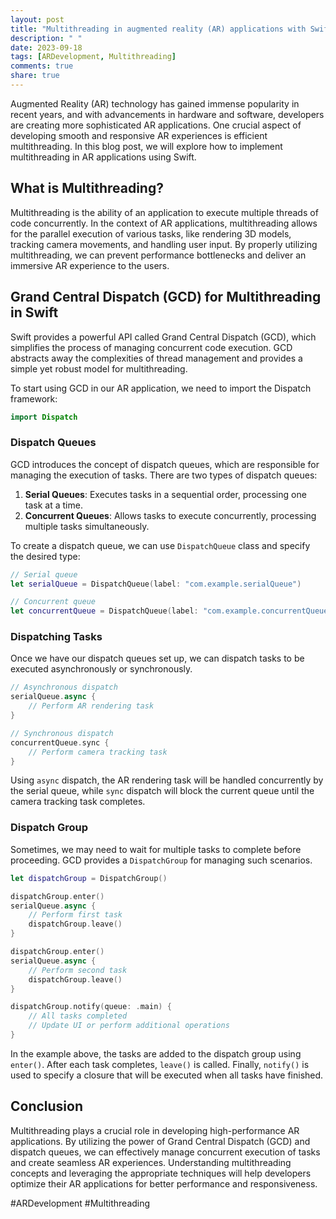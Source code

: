 ```yaml
---
layout: post
title: "Multithreading in augmented reality (AR) applications with Swift"
description: " "
date: 2023-09-18
tags: [ARDevelopment, Multithreading]
comments: true
share: true
---
```


Augmented Reality (AR) technology has gained immense popularity in recent years, and with advancements in hardware and software, developers are creating more sophisticated AR applications. One crucial aspect of developing smooth and responsive AR experiences is efficient multithreading. In this blog post, we will explore how to implement multithreading in AR applications using Swift.

## What is Multithreading?

Multithreading is the ability of an application to execute multiple threads of code concurrently. In the context of AR applications, multithreading allows for the parallel execution of various tasks, like rendering 3D models, tracking camera movements, and handling user input. By properly utilizing multithreading, we can prevent performance bottlenecks and deliver an immersive AR experience to the users.

## Grand Central Dispatch (GCD) for Multithreading in Swift

Swift provides a powerful API called Grand Central Dispatch (GCD), which simplifies the process of managing concurrent code execution. GCD abstracts away the complexities of thread management and provides a simple yet robust model for multithreading.

To start using GCD in our AR application, we need to import the Dispatch framework:

```swift
import Dispatch
```

### Dispatch Queues

GCD introduces the concept of dispatch queues, which are responsible for managing the execution of tasks. There are two types of dispatch queues:

1. **Serial Queues**: Executes tasks in a sequential order, processing one task at a time.
2. **Concurrent Queues**: Allows tasks to execute concurrently, processing multiple tasks simultaneously.

To create a dispatch queue, we can use `DispatchQueue` class and specify the desired type:

```swift
// Serial queue
let serialQueue = DispatchQueue(label: "com.example.serialQueue")

// Concurrent queue
let concurrentQueue = DispatchQueue(label: "com.example.concurrentQueue", attributes: .concurrent)
```

### Dispatching Tasks

Once we have our dispatch queues set up, we can dispatch tasks to be executed asynchronously or synchronously.

```swift
// Asynchronous dispatch
serialQueue.async {
    // Perform AR rendering task
}

// Synchronous dispatch
concurrentQueue.sync {
    // Perform camera tracking task
}
```

Using `async` dispatch, the AR rendering task will be handled concurrently by the serial queue, while `sync` dispatch will block the current queue until the camera tracking task completes.

### Dispatch Group

Sometimes, we may need to wait for multiple tasks to complete before proceeding. GCD provides a `DispatchGroup` for managing such scenarios.

```swift
let dispatchGroup = DispatchGroup()

dispatchGroup.enter()
serialQueue.async {
    // Perform first task
    dispatchGroup.leave()
}

dispatchGroup.enter()
serialQueue.async {
    // Perform second task
    dispatchGroup.leave()
}

dispatchGroup.notify(queue: .main) {
    // All tasks completed
    // Update UI or perform additional operations
}
```

In the example above, the tasks are added to the dispatch group using `enter()`. After each task completes, `leave()` is called. Finally, `notify()` is used to specify a closure that will be executed when all tasks have finished.

## Conclusion

Multithreading plays a crucial role in developing high-performance AR applications. By utilizing the power of Grand Central Dispatch (GCD) and dispatch queues, we can effectively manage concurrent execution of tasks and create seamless AR experiences. Understanding multithreading concepts and leveraging the appropriate techniques will help developers optimize their AR applications for better performance and responsiveness.

#ARDevelopment #Multithreading